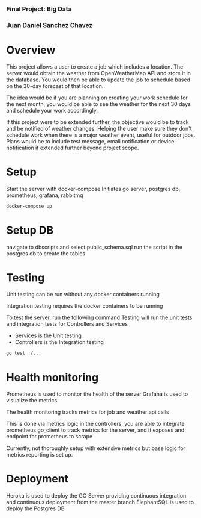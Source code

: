 ### Final Project: Big Data
### Juan Daniel Sanchez Chavez


# Overview
This project allows a user to create a job which includes a location.
The server would obtain the weather from OpenWeatherMap API and store it in the database.
You would then be able to update the job to schedule based on the 30-day forecast of that location.

The idea would be if you are planning on creating your work schedule for the next month,
you would be able to see the weather for the next 30 days and schedule your work accordingly.

If this project were to be extended further, the objective would be to track and be notified of weather changes.
Helping the user make sure they don't schedule work when there is a major weather event, useful for outdoor jobs.
Plans would be to include test message, email notification or device notification if extended further beyond project scope.

# Setup

Start the server with docker-compose
Initiates go server, postgres db, prometheus, grafana, rabbitmq
```bash
docker-compose up
```

# Setup DB
navigate to dbscripts and select public_schema.sql
run the script in the postgres db to create the tables

# Testing
Unit testing can be run without any docker containers running

Integration testing requires the docker containers to be running

To test the server, run the following command
Testing will run the unit tests and integration tests for Controllers and Services

- Services is the Unit testing
- Controllers is the Integration testing

```bash
go test ./...
```

# Health monitoring
Prometheus is used to monitor the health of the server
Grafana is used to visualize the metrics

The health monitoring tracks metrics for job and weather api calls

This is done via metrics logic in the controllers, you are able to integrate prometheus go_client
to track metrics for the server, and it exposes and endpoint for prometheus to scrape

Currently, not thoroughly setup with extensive metrics but base logic for metrics reporting is set up.

# Deployment

Heroku is used to deploy the GO Server providing continuous integration and continuous deployment from the master branch
ElephantSQL is used to deploy the Postgres DB

